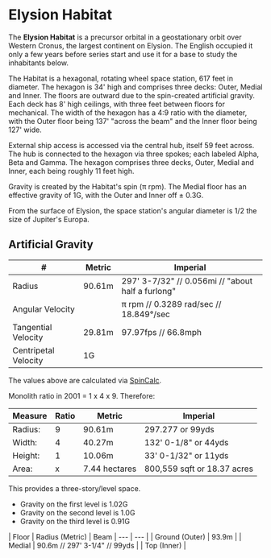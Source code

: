 # Elysion Habitat

The **Elysion Habitat** is a precursor orbital in a geostationary orbit over Western Cronus, the largest continent on Elysion. The English occupied it only a few years before series start and use it for a base to study the inhabitants below.

The Habitat is a hexagonal, rotating wheel space station, 617 feet in diameter. The hexagon is 34' high and comprises three decks: Outer, Medial and Inner. The floors are outward due to the spin-created artificial gravity. Each deck has 8' high ceilings, with three feet between floors for mechanical. The width of the hexagon has a 4:9 ratio with the diameter, with the Outer floor being 137' "across the beam" and the Inner floor being 127' wide.

External ship access is accessed via the central hub, itself 59 feet across. The hub is connected to the hexagon via three spokes; each labeled Alpha, Beta and Gamma. The hexagon comprises three decks, Outer, Medial and Inner, each being roughly 11 feet high.

Gravity is created by the Habitat's spin (π rpm). The Medial floor has an effective gravity of 1G, with the Outer and Inner off ± 0.3G.

From the surface of Elysion, the space station's angular diameter is 1/2 the size of Jupiter's Europa.

## Artificial Gravity


| # | Metric | Imperial |
| --- | --- | --- |
| Radius  | 90.61m | 297' 3-7/32" // 0.056mi // "about half a furlong"|
| Angular Velocity   |  | π rpm // 0.3289 rad/sec  // 18.849°/sec |
| Tangential Velocity   | 29.81m   | 97.97fps // 66.8mph |
| Centripetal Velocity   | 1G  |

The values above are calculated via [SpinCalc](https://www.artificial-gravity.com/sw/SpinCalc/).

Monolith ratio in 2001 = 1 x 4 x 9. Therefore:

| Measure | Ratio | Metric | Imperial
| --- | --- | --- | --- |
|Radius:| 9 | 90.61m | 297.277 or 99yds |
|Width: | 4 | 40.27m | 132' 0-1/8" or 44yds |
|Height:| 1 | 10.06m | 33' 0-1/32" or 11yds |
|Area:  | x | 7.44 hectares | 800,559 sqft or 18.37 acres  |

This provides a three-story/level space.
* Gravity on the first level is 1.02G
* Gravity on the second level is 1.0G
* Gravity on the third level is 0.91G



| Floor          | Radius (Metric) | Beam
| --- |  --- |
| Ground (Outer) | 93.9m |
| Medial         | 90.6m // 297' 3-1/4" // 99yds |
| Top (Inner)    |
